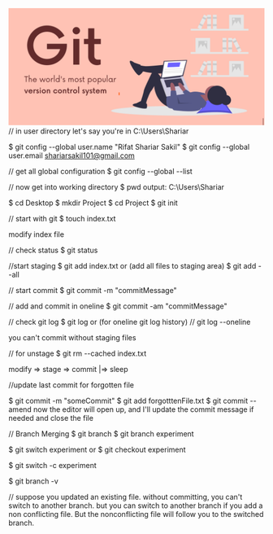 ![screenshot](images/1.png)
// in user directory
let's say you're in C:\Users\Shariar

$ git config --global user.name "Rifat Shariar Sakil"
$ git config --global user.email shariarsakil101@gmail.com

// get all global configuration
$ git config --global --list

// now get into working directory
$ pwd
output: C:\Users\Shariar

$ cd Desktop
$ mkdir Project
$ cd Project
$ git init


// start with git
$ touch index.txt

modify index file

// check status
$ git status


//start staging
$ git add index.txt
or (add all files to staging area)
$ git add --all


// start commit
$ git commit -m "commitMessage"



// add and commit in oneline
$ git commit -am "commitMessage"



// check git log
$ git log
or (for oneline git log history)
// git log --oneline

you can't commit without staging files

// for unstage
$ git rm --cached index.txt


modify => stage => commit  |=> sleep


//update last commit for forgotten file

$ git commit -m "someCommit"
$ git add forgotttenFile.txt
$ git commit --amend
now the editor will open up, and I'll update the commit message if needed and close the file




// Branch Merging
$ git branch
$ git branch experiment

$ git switch experiment
or
$ git checkout experiment


$ git switch -c experiment

$ git branch -v

// suppose you updated an existing file. without committing, you can't switch to another branch.
but you can switch to another branch if you add a non conflicting file. But the nonconflicting file
will follow you to the switched branch. 
   